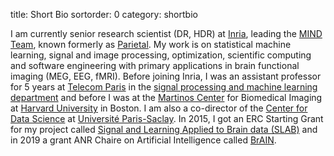 title: Short Bio
sortorder: 0
category: shortbio

I am currently senior research scientist (DR, HDR) at [Inria](http://www.inria.fr), leading the [MIND Team](https://team.inria.fr/mind/), known formerly as [Parietal](https://team.inria.fr/parietal/). My work is on statistical machine learning, signal and image processing, optimization, scientific computing and software engineering with primary applications in brain functional imaging (MEG, EEG, fMRI). Before joining Inria, I was an assistant professor for 5 years at [Telecom Paris](https://www.telecom-paris.fr) in the [signal processing and machine learning department](https://www.telecom-paris.fr/en/the-school/teaching-research-departments/image-data-signal) and before I was at the [Martinos Center](http://www.nmr.mgh.harvard.edu/martinos/flashHome.php) for Biomedical Imaging at [Harvard University](http://www.harvard.edu/) in Boston. I am also a co-director of the [Center for Data Science](http://www.datascience-paris-saclay.fr/) at [Université Paris-Saclay](https://www.universite-paris-saclay.fr/). In 2015, I got an ERC Starting Grant for my project called [Signal and Learning Applied to Brain data (SLAB)](erc-slab.html) and in 2019 a grant ANR Chaire on Artificial Intelligence called [BrAIN](anr-brain.html).
